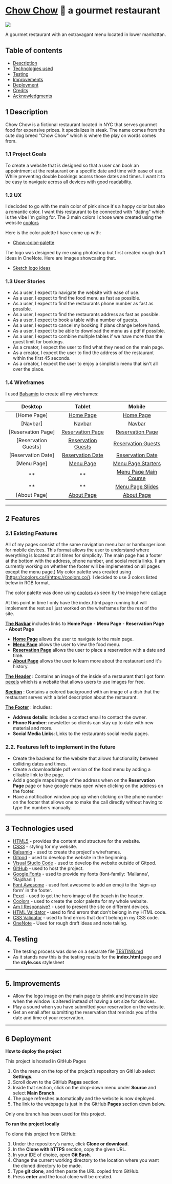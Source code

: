 # [Chow Chow](https://champion316.github.io/Gourmet-Chow/) 🍜 a gourmet restaurant
<img src="static/img/responsive-chow-image.jpg">

A gourmet restaurant with an extravagant menu located in lower manhattan. 

## Table of contents

- [Description](#1-description)
- [Technologies used](#3-technologies-used)
- [Testing](#4-testing)
- [Improvements](#5-improvements)
- [Deployment](#6-deployment)
- [Credits](#7-credits)
- [Acknowledgments](#8-acknowledgments)

## 1 Description 

Chow Chow is a fictional restaurant located in NYC that serves gourmet food for expensive prices. It specializes in steak. The name comes from the cute dog breed "Chow Chow" which is where the play on words comes from. 

### 1.1 Project Goals 

To create a website that is designed so that a user can book an appointment at the restaurant on a specific date and time with ease of use. While preventing double bookings acorss those dates and times. I want it to be easy to navigate across all devices with good readability. 

### 1.2 UX

I decicded to go with the main color of pink since it's a happy color but also a romantic color. I want this restaurant to be connected with "dating" which is the vibe I'm going for. The 3 main colors I chose were created using the website [coolors](https://coolors.co/)

Here is the color palette I have come up with:
- [Chow-color-palette](static/img/chow-color-palette.png) 

The logo was designed by me using photoshop but first created rough draft ideas in OneNote. Here are images showcasing that. 
- [Sketch logo ideas](static/img/chow-roughdraft-logos.jpg)

### 1.3 User Stories 

- As a user, I expect to navigate the website with ease of use.
- As a user, I expect to find the food menu as fast as possible.
- As a user, I expect to find the restaurants phone number as fast as possible. 
- As a user, I expect to find the restaurants address as fast as possible.
- As a user, I expect to book a table with a number of guests. 
- As a user, I expect to cancel my booking if plans change before hand. 
- As a user, I expect to be able to download the menu as a pdf if possible. 
- As a user, I expect to combine multiple tables if we have more than the guest limit for bookings.
- As a creator, I expect the user to find what they need on the main page.
- As a creator, I expect the user to find the address of the restaurant within the first 45 seconds.
- As a creator, I expect the user to enjoy a simplistic menu that isn't all over the place. 

### 1.4 Wireframes

I used [Balsamiq](https://balsamiq.com/) to create all my wireframes:

|    Desktop   |    Tablet    |    Mobile    |
|    :----:    |     :----:   |    :----:    |
|[Home Page]|[Home Page](static/img/tablet-main-page.png)|[Home Page](static/img/phone-main-page.png)|
|[Navbar]|[Navbar](static/img/tablet-navbar.png)|[Navbar](static/img/phone-navbar.png)|
|[Reservation Page]|[Reservation Page](static/img/tablet-reservation-page.png)|[Reservation Page](static/img/phone-reservation-page.png)|
|[Reservation Guests]|[Reservation Guests](static/img/tablet-reservation-guests.png)|[Reservation Guests](static/img/phone-reservation-guests.png)|
|[Reservation Date]|[Reservation Date](static/img/tablet-reservation-date.png)|[Reservation Date](static/img/phone-reservation-date.png)|
|[Menu Page]|[Menu Page](static/img/tablet-menu.png)|[Menu Page Starters](static/img/phone-menu-starters.png)|
|**|**|[Menu Page Main Course](static/img/phone-menu-maincourse.png)|
|**|**|[Menu Page Slides](static/img/phone-menu-slides.png)|
|[About Page]|[About Page](static/img/tablet-about.png)|[About Page](static/img/phone-about-page.png)|

----

##  2 Features 

### 2.1 Existing Features

All of my pages consist of the same navigation menu bar or hamburger icon for mobile devices. This format allows the user to understand where everything is located at all times for simplicity. The main page has a footer at the bottom with the address, phone number, and social media links. (I am currently working on whether the footer will be implemented on all pages except the menu page.) My color palette was created using [https://coolors.co/](https://coolors.co/). I decided to use 3 colors listed below in RGB format. 

The color palette was done using [coolors](https://coolors.co/) as seen by the image here [collage](static/img/chow-color-palette.png)


At this point in time I only have the index.html page running but will implement the rest as I just worked on the wireframes for the rest of the site. 

[**The Navbar**](static/img/phone-navbar.png) includes links to **Home Page** - **Menu Page** - **Reservation Page** - **About Page** 
- [**Home Page**](static/img/phone-main-page.png) allows the user to navigate to the main page.
- [**Menu Page**](static/img/phone-menu-maincourse.png) allows the user to view the food menu.
- [**Reservation Page**](static/img/phone-reservation-page.png) allows the user to place a reservation with a date and time.
- [**About Page**](static/img/phone-about-page.png) allows the user to learn more about the restaurant and it's history.

[**The Header**](static/img/phone-main-page.png) : Contains an image of the inside of a restaurant that I got form [pexels](https://www.pexels.com/photo/wine-glasses-on-table-tops-941861/) which is a website that allows users to use images for free. 

[**Section**](static/img/phone-main-page.png) : Contains a colored background with an image of a dish that the restaurant serves with a brief description about the restaurant. 

[**The Footer**](static/img/phone-main-page.png) : includes:

- **Address details**: includes a contact email to contact the owner.
- **Phone Number**: newsletter so clients can stay up to date with new material and more.
- **Social Media Links**: Links to the restaurants social media pages. 

### 2.2. Features left to implement in the future

- Create the backend for the website that allows functionality between colliding dates and times.
- Create a downloadable pdf version of the food menu by adding a clikable link to the page.
- Add a google maps image of the address when on the **Reservation Page** page or have google maps open when clicking on the address on the footer.
- Have a notification window pop up when clicking on the phone number on the footer that allows one to make the call directly without having to type the numbers manually.

----

## 3 Technologies used

- [HTML5](https://en.wikipedia.org/wiki/HTML5) - provides the content and structure for the website.
- [CSS3](https://en.wikipedia.org/wiki/Cascading_Style_Sheets) - styling for my website.
- [Balsamiq](https://balsamiq.com/) - used to create the project's wireframes.
- [Gitpod](https://gitpod.io/) - used to develop the website in the beginning. 
- [Visual Studio Code](https://code.visualstudio.com/download) - used to develop the website outside of Gitpod.
- [GitHub](https://github.com/) - used to host the project.
- [Google Fonts](https://fonts.google.com/) - used to provide my fonts (font-family: 'Mallanna', 'Rajdhani')
- [Font Awesome](https://fontawesome.com/) - used font awesome to add an emoji to the 'sign-up form' in the footer.
- [Pexel](https://www.pexels.com/) - used to get the hero image of the beach in the header.
- [Coolors](https://coolors.co/) - used to create the color palette for my whole website.
- [Am I Responsive?](http://ami.responsivedesign.is/) - used to present the site on different devices.
- [HTML Validator](https://validator.w3.org/) - used to find errors that don't belong in my HTML code.
- [CSS Validator](https://jigsaw.w3.org/css-validator/) - used to find errors that don't belong in my CSS code.
- [OneNote](https://www.onenote.com/download) - Used for rough draft ideas and note taking.

## 4. Testing

- The testing process was done on a separate file [TESTING.md](TESTING.md)
- As it stands now this is the testing results for the **index.html** page and the **style.css** stylesheet

----

## 5. Improvements

- Allow the logo image on the main page to shrink and increase in size when the window is altered instead of having a set size for devices.
- Play a sound when you have submitted your reservation on the website.
- Get an email after submitting the reservation that reminds you of the date and time of your reservation.

---

## 6 Deployment

**How to deploy the project**

This project is hosted in GitHub Pages

1. On the menu on the top of the project’s repository on GitHub select **Settings**.
2. Scroll down to the GitHub **Pages** section.
3. Inside that section, click on the drop-down menu under **Source** and select **Main Branch**.
4. The page refreshes automatically and the website is now deployed.
5. The link to the webpage is just in the GitHub **Pages** section down below.

Only one branch has been used for this project.

**To run the project locally**

To clone this project from GitHub:

1. Under the repository’s name, click **Clone or download**.
2. In the **Clone with hTTPS** section, copy the given URL.
3. In your IDE of choice, open **Git Bash**.
4. Change the current working directory to the location where you want the cloned directory to be made.
5. Type **git clone**, and then paste the URL copied from GitHub.
6. Press **enter** and the local clone will be created.
